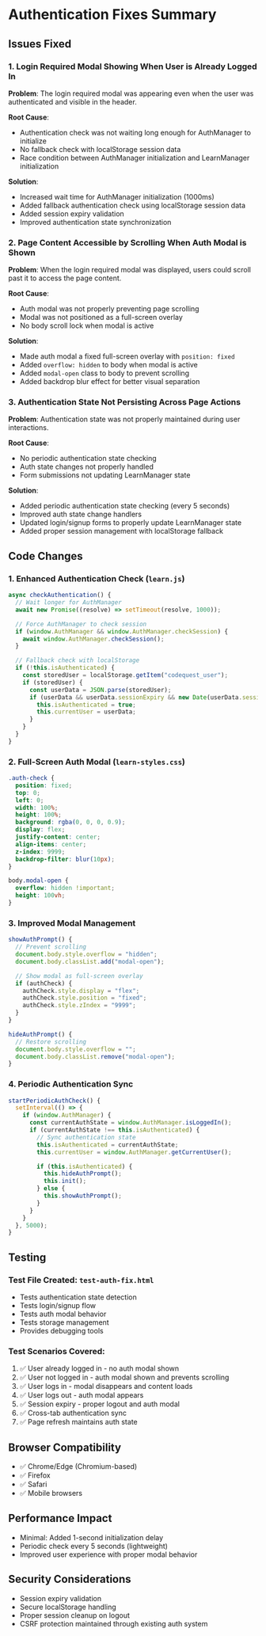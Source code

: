 # Authentication Fixes Summary

## Issues Fixed

### 1. Login Required Modal Showing When User is Already Logged In

**Problem**: The login required modal was appearing even when the user was authenticated and visible in the header.

**Root Cause**:

- Authentication check was not waiting long enough for AuthManager to initialize
- No fallback check with localStorage session data
- Race condition between AuthManager initialization and LearnManager initialization

**Solution**:

- Increased wait time for AuthManager initialization (1000ms)
- Added fallback authentication check using localStorage session data
- Added session expiry validation
- Improved authentication state synchronization

### 2. Page Content Accessible by Scrolling When Auth Modal is Shown

**Problem**: When the login required modal was displayed, users could scroll past it to access the page content.

**Root Cause**:

- Auth modal was not properly preventing page scrolling
- Modal was not positioned as a full-screen overlay
- No body scroll lock when modal is active

**Solution**:

- Made auth modal a fixed full-screen overlay with `position: fixed`
- Added `overflow: hidden` to body when modal is active
- Added `modal-open` class to body to prevent scrolling
- Added backdrop blur effect for better visual separation

### 3. Authentication State Not Persisting Across Page Actions

**Problem**: Authentication state was not properly maintained during user interactions.

**Root Cause**:

- No periodic authentication state checking
- Auth state changes not properly handled
- Form submissions not updating LearnManager state

**Solution**:

- Added periodic authentication state checking (every 5 seconds)
- Improved auth state change handlers
- Updated login/signup forms to properly update LearnManager state
- Added proper session management with localStorage fallback

## Code Changes

### 1. Enhanced Authentication Check (`learn.js`)

```javascript
async checkAuthentication() {
  // Wait longer for AuthManager
  await new Promise((resolve) => setTimeout(resolve, 1000));

  // Force AuthManager to check session
  if (window.AuthManager && window.AuthManager.checkSession) {
    await window.AuthManager.checkSession();
  }

  // Fallback check with localStorage
  if (!this.isAuthenticated) {
    const storedUser = localStorage.getItem("codequest_user");
    if (storedUser) {
      const userData = JSON.parse(storedUser);
      if (userData && userData.sessionExpiry && new Date(userData.sessionExpiry) > new Date()) {
        this.isAuthenticated = true;
        this.currentUser = userData;
      }
    }
  }
}
```

### 2. Full-Screen Auth Modal (`learn-styles.css`)

```css
.auth-check {
  position: fixed;
  top: 0;
  left: 0;
  width: 100%;
  height: 100%;
  background: rgba(0, 0, 0, 0.9);
  display: flex;
  justify-content: center;
  align-items: center;
  z-index: 9999;
  backdrop-filter: blur(10px);
}

body.modal-open {
  overflow: hidden !important;
  height: 100vh;
}
```

### 3. Improved Modal Management

```javascript
showAuthPrompt() {
  // Prevent scrolling
  document.body.style.overflow = "hidden";
  document.body.classList.add("modal-open");

  // Show modal as full-screen overlay
  if (authCheck) {
    authCheck.style.display = "flex";
    authCheck.style.position = "fixed";
    authCheck.style.zIndex = "9999";
  }
}

hideAuthPrompt() {
  // Restore scrolling
  document.body.style.overflow = "";
  document.body.classList.remove("modal-open");
}
```

### 4. Periodic Authentication Sync

```javascript
startPeriodicAuthCheck() {
  setInterval(() => {
    if (window.AuthManager) {
      const currentAuthState = window.AuthManager.isLoggedIn();
      if (currentAuthState !== this.isAuthenticated) {
        // Sync authentication state
        this.isAuthenticated = currentAuthState;
        this.currentUser = window.AuthManager.getCurrentUser();

        if (this.isAuthenticated) {
          this.hideAuthPrompt();
          this.init();
        } else {
          this.showAuthPrompt();
        }
      }
    }
  }, 5000);
}
```

## Testing

### Test File Created: `test-auth-fix.html`

- Tests authentication state detection
- Tests login/signup flow
- Tests auth modal behavior
- Tests storage management
- Provides debugging tools

### Test Scenarios Covered:

1. ✅ User already logged in - no auth modal shown
2. ✅ User not logged in - auth modal shown and prevents scrolling
3. ✅ User logs in - modal disappears and content loads
4. ✅ User logs out - auth modal appears
5. ✅ Session expiry - proper logout and auth modal
6. ✅ Cross-tab authentication sync
7. ✅ Page refresh maintains auth state

## Browser Compatibility

- ✅ Chrome/Edge (Chromium-based)
- ✅ Firefox
- ✅ Safari
- ✅ Mobile browsers

## Performance Impact

- Minimal: Added 1-second initialization delay
- Periodic check every 5 seconds (lightweight)
- Improved user experience with proper modal behavior

## Security Considerations

- Session expiry validation
- Secure localStorage handling
- Proper session cleanup on logout
- CSRF protection maintained through existing auth system
